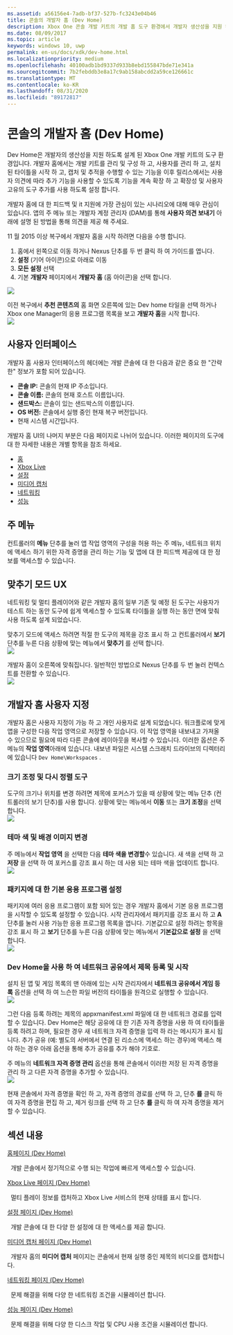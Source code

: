 ```yaml
---
ms.assetid: a56156e4-7adb-bf37-527b-fc3243e04b46
title: 콘솔의 개발자 홈 (Dev Home)
description: Xbox One 콘솔 개발 키트의 개발 홈 도구 환경에서 개발자 생산성을 지원 하는 방법을 알아보세요.
ms.date: 08/09/2017
ms.topic: article
keywords: windows 10, uwp
permalink: en-us/docs/xdk/dev-home.html
ms.localizationpriority: medium
ms.openlocfilehash: 40100adb1bd9337d933b8ebd155847bde71e341a
ms.sourcegitcommit: 7b2febddb3e8a17c9ab158abcdd2a59ce126661c
ms.translationtype: MT
ms.contentlocale: ko-KR
ms.lasthandoff: 08/31/2020
ms.locfileid: "89172817"
---
```

# <a name="developer-home-on-the-console-dev-home"></a>콘솔의 개발자 홈 (Dev Home)
   
  
Dev Home은 개발자의 생산성을 지원 하도록 설계 된 Xbox One 개발 키트의 도구 환경입니다. 개발자 홈에서는 개발 키트를 관리 및 구성 하 고, 사용자를 관리 하 고, 설치 된 타이틀을 시작 하 고, 캡처 및 추적을 수행할 수 있는 기능을 이후 릴리스에서는 사용자 의견에 따라 추가 기능을 사용할 수 있도록 기능을 계속 확장 하 고 확장성 및 사용자 고유의 도구 추가를 사용 하도록 설정 합니다.   
   
  
개발자 홈에 대 한 피드백 및 it 지원에 가장 관심이 있는 시나리오에 대해 매우 관심이 있습니다. 앱의 주 메뉴 또는 개발자 계정 관리자 (DAM)를 통해 **사용자 의견 보내기** 아래에 설명 된 방법을 통해 의견을 제공 해 주세요.   
   
  
11 월 2015 이상 복구에서 개발자 홈을 시작 하려면 다음을 수행 합니다.  
 
   1. 홈에서 왼쪽으로 이동 하거나 Nexus 단추를 두 번 클릭 하 여 가이드를 엽니다.  
   1. **설정** (기어 아이콘)으로 아래로 이동   
   1. **모든 설정** 선택  
   1. 기본 **개발자** 페이지에서 **개발자 홈** (홈 아이콘)을 선택 합니다.   

 ![](images/dev_home_icons.png)   
  
이전 복구에서 **추천 콘텐츠의** 홈 화면 오른쪽에 있는 Dev home 타일을 선택 하거나 Xbox one Manager의 응용 프로그램 목록을 보고 **개발자 홈**을 시작 합니다.   
 ![](images/dev_home_1.png) 
<a id="ID4EBC"></a>

   

## <a name="user-interface"></a>사용자 인터페이스  
   
  
개발자 홈 사용자 인터페이스의 헤더에는 개발 콘솔에 대 한 다음과 같은 중요 한 "간략 한" 정보가 포함 되어 있습니다.   
 
   *  **콘솔 IP:** 콘솔의 현재 IP 주소입니다.   
   *  **콘솔 이름:** 콘솔의 현재 호스트 이름입니다.  
   *  **샌드박스:** 콘솔이 있는 샌드박스의 이름입니다.  
   *  **OS 버전:** 콘솔에서 실행 중인 현재 복구 버전입니다.
   *  현재 시스템 시간입니다.   

   
  
개발자 홈 UI의 나머지 부분은 다음 페이지로 나뉘어 있습니다. 이러한 페이지의 도구에 대 한 자세한 내용은 개별 항목을 참조 하세요.   
 
   *  [홈](devhome-home.md)  
   *  [Xbox Live](devhome-live.md)  
   *  [설정](devhome-settings.md)  
   *  [미디어 캡처](devhome-capture.md)  
   *  [네트워킹](devhome-networking.md)  
   *  [성능](devhome-performance.md)  

  
<a id="ID4EKE"></a>

   

## <a name="main-menu"></a>주 메뉴  
   
  
컨트롤러의 **메뉴** 단추를 눌러 앱 작업 영역의 구성을 허용 하는 주 메뉴, 네트워크 위치에 액세스 하기 위한 자격 증명을 관리 하는 기능 및 앱에 대 한 피드백 제공에 대 한 정보를 액세스할 수 있습니다.   
  
<a id="ID4EUE"></a>

   

## <a name="snap-mode-ux"></a>맞추기 모드 UX  
   
  
네트워킹 및 멀티 플레이어와 같은 개발자 홈의 일부 기존 및 예정 된 도구는 사용자가 테스트 하는 동안 도구에 쉽게 액세스할 수 있도록 타이틀을 실행 하는 동안 면에 맞춰 사용 하도록 설계 되었습니다.   
   
  
맞추기 모드에 액세스 하려면 적절 한 도구의 제목을 강조 표시 하 고 컨트롤러에서 **보기** 단추를 누른 다음 상황에 맞는 메뉴에서 **맞추기** 를 선택 합니다.  
 ![](images/dev_home_4.png)   
  
개발자 홈이 오른쪽에 맞춰집니다. 일반적인 방법으로 Nexus 단추를 두 번 눌러 컨텍스트를 전환할 수 있습니다.  
 ![](images/dev_home_5.png)  
<a id="ID4EKF"></a>

   

## <a name="customizing-dev-home"></a>개발자 홈 사용자 지정  
   
  
개발자 홈은 사용자 지정이 가능 하 고 개인 사용자로 설계 되었습니다. 워크플로에 맞게 앱을 구성한 다음 작업 영역으로 저장할 수 있습니다. 이 작업 영역을 내보내고 가져올 수 있으므로 필요에 따라 다른 콘솔에 레이아웃을 복사할 수 있습니다. 이러한 옵션은 주 메뉴의 **작업 영역**아래에 있습니다. 내보낸 파일은 시스템 스크래치 드라이브의 디렉터리에 있습니다 `Dev Home\Workspaces` .   
 
<a id="ID4EVF"></a>

   

### <a name="resizing-and-reordering-tools"></a>크기 조정 및 다시 정렬 도구  
   
  
도구의 크기나 위치를 변경 하려면 제목에 포커스가 있을 때 상황에 맞는 메뉴 단추 (컨트롤러의 보기 단추)를 사용 합니다. 상황에 맞는 메뉴에서 **이동** 또는 **크기 조정**을 선택 합니다.   
 ![](images/dev_home_6.png)  
<a id="ID4EEG"></a>

   

### <a name="changing-theme-color-and-background-image"></a>테마 색 및 배경 이미지 변경  
   
  
주 메뉴에서 **작업 영역** 을 선택한 다음 **테마 색을 변경할**수 있습니다. 새 색을 선택 하 고 **저장** 을 선택 하 여 포커스를 강조 표시 하는 데 사용 되는 테마 색을 업데이트 합니다.   
 ![](images/dev_home_7.png)  
<a id="ID4EVG"></a>

   

### <a name="setting-the-default-application-for-a-package"></a>패키지에 대 한 기본 응용 프로그램 설정  
   
  
패키지에 여러 응용 프로그램이 포함 되어 있는 경우 개발자 홈에서 기본 응용 프로그램을 시작할 수 있도록 설정할 수 있습니다. 시작 관리자에서 패키지를 강조 표시 하 고 **A** 단추를 눌러 사용 가능한 응용 프로그램 목록을 엽니다. 기본값으로 설정 하려는 항목을 강조 표시 하 고 **보기** 단추를 누른 다음 상황에 맞는 메뉴에서 **기본값으로 설정** 을 선택 합니다.   
 ![](images/dev_home_setdefault.png)  
<a id="ID4EGH"></a>

   

### <a name="using-dev-home-to-register-and-launch-titles-from-a-network-share"></a>Dev Home을 사용 하 여 네트워크 공유에서 제목 등록 및 시작  
   
  
설치 된 앱 및 게임 목록의 맨 아래에 있는 시작 관리자에서 **네트워크 공유에서 게임 등록** 옵션을 선택 하 여 느슨한 파일 버전의 타이틀을 원격으로 실행할 수 있습니다.   
 ![](images/dev_home_8.png)   
  
그런 다음 등록 하려는 제목의 appxmanifest.xml 파일에 대 한 네트워크 경로를 입력할 수 있습니다. Dev Home은 해당 공유에 대 한 기존 자격 증명을 사용 하 여 타이틀을 등록 하려고 하며, 필요한 경우 새 네트워크 자격 증명을 입력 하 라는 메시지가 표시 됩니다. 추가 공유 (예: 별도의 서버에서 연결 된 리소스에 액세스 하는 경우)에 액세스 해야 하는 경우 아래 옵션을 통해 추가 공유를 추가 해야 기호로.   
   
  
주 메뉴의 **네트워크 자격 증명 관리** 옵션을 통해 콘솔에서 이러한 저장 된 자격 증명을 관리 하 고 다른 자격 증명을 추가할 수 있습니다.   
 ![](images/dev_home_9.png)   
  
현재 콘솔에서 자격 증명을 확인 하 고, 자격 증명의 경로를 선택 하 고, 단추 **를** 클릭 하 여 자격 증명을 편집 하 고, 제거 링크를 선택 하 고 단추 **를** 클릭 하 여 자격 증명을 제거할 수 있습니다.   
   
<a id="ID4EGAAC"></a>

   

## <a name="in-this-section"></a>섹션 내용  
  
[홈페이지 (Dev Home)](devhome-home.md)  


&nbsp;&nbsp;개발 콘솔에서 정기적으로 수행 되는 작업에 빠르게 액세스할 수 있습니다. 
  
  
[Xbox Live 페이지 (Dev Home)](devhome-live.md)  


&nbsp;&nbsp;멀티 플레이 정보를 캡처하고 Xbox Live 서비스의 현재 상태를 표시 합니다. 
  
  
[설정 페이지 (Dev Home)](devhome-settings.md)  


&nbsp;&nbsp;개발 콘솔에 대 한 다양 한 설정에 대 한 액세스를 제공 합니다. 
  
  
[미디어 캡처 페이지 (Dev Home)](devhome-capture.md)  


&nbsp;&nbsp;개발자 홈의 **미디어 캡처** 페이지는 콘솔에서 현재 실행 중인 제목의 비디오를 캡처합니다. 
  
  
[네트워킹 페이지 (Dev Home)](devhome-networking.md)  


&nbsp;&nbsp;문제 해결을 위해 다양 한 네트워킹 조건을 시뮬레이션 합니다. 
  
  
[성능 페이지 (Dev Home)](devhome-performance.md)  


&nbsp;&nbsp;문제 해결을 위해 다양 한 디스크 작업 및 CPU 사용 조건을 시뮬레이션 합니다. 
 